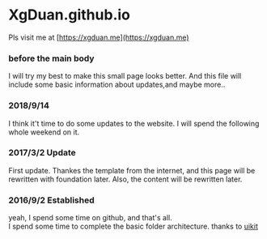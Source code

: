 # XgDuan.github.io
Pls visit me at [https://xgduan.me](https://xgduan.me)

### before the main body


I will try my best to make this small page looks better. And this file will include some basic information about updates,and maybe more..

### 2018/9/14
I think it't time to do some updates to the website. I will spend the following whole weekend on it.

### 2017/3/2 Update
First update.
Thankes the template from the internet, and this page will be rewritten  with foundation later. 
Also, the content will be rewritten later.

### 2016/9/2 Established
yeah, I spend some time on github, and that's all.   
I spend some time to complete the basic folder architecture.
thanks to [uikit](http://getuikit.com/)
